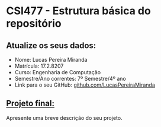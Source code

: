 # CSI477 - Estrutura básica do repositório

## Atualize os seus dados:

- Nome: Lucas Pereira Miranda
- Matrícula: 17.2.8207
- Curso: Engenharia de Computação
- Semestre/Ano correntes: 7º Semestre/4º ano
- Link para o seu GitHub: [github.com/LucasPereiraMiranda](https://github.com/LucasPereiraMiranda)

## [Projeto final:](./Projeto/README.md) 

Apresente uma breve descrição do seu projeto.

